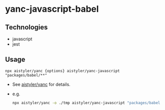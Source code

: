 # yanc-javascript-babel

## Technologies

- javascript
- jest

## Usage

```npx aistyler/yanc {options} aistyler/yanc-javascript "packages/babel/**"```

- See [aistyler/yanc](https://github.com/aistyler/yanc) for details.
- e.g.

  ```sh
  npx aistyler/yanc -o ./tmp aistyler/yanc-javascript "packages/babel/**"
  ```
